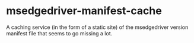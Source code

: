 # msedgedriver-manifest-cache

A caching service (in the form of a static site) of the msedgedriver version
manifest file that seems to go missing a lot.
